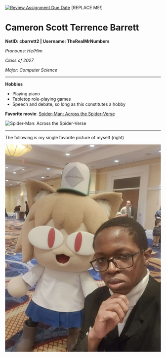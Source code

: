 [![Review Assignment Due Date](https://classroom.github.com/assets/deadline-readme-button-22041afd0340ce965d47ae6ef1cefeee28c7c493a6346c4f15d667ab976d596c.svg)](https://classroom.github.com/a/BpXStGJy)
[REPLACE ME!] 

# Cameron Scott Terrence Barrett
**NetID: cbarrett2 | Username: TheRealMrNumbers**

*Pronouns: He/Him*

*Class of 2027*

*Major: Computer Science*

---

**Hobbies**

- Playing piano
- Tabletop role-playing games
- Speech and debate, so long as this constitutes a hobby

**Favorite movie**: [Spider-Man: Across the Spider-Verse](https://www.imdb.com/title/tt9362722/)

![Spider-Man: Across the Spider-Verse](https://m.media-amazon.com/images/M/MV5BYzcwMzBkYzAtMjcwYy00N2RhLThjOGUtYmJmZjg5OWY3NTdhXkEyXkFqcGc@._V1_QL75_UX783_.jpg)

---

The following is my single favorite picture of myself (right)

![The creature](20250215_163816.jpg)
